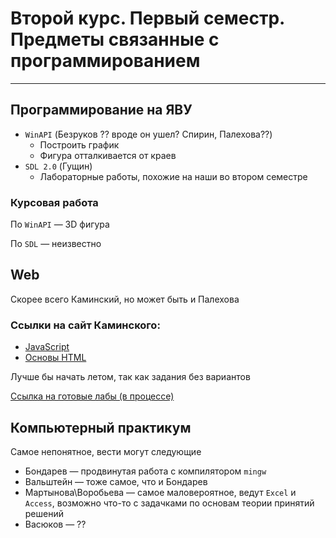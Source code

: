 # Второй курс. Первый семестр. Предметы связанные с программированием

---

## Программирование на ЯВУ

- `WinAPI` (Безруков ?? вроде он ушел? Спирин, Палехова??)
  - Построить график
  - Фигура отталкивается от краев
- `SDL 2.0` (Гущин)
  - Лабораторные работы, похожие на наши во втором семестре



### Курсовая работа

По `WinAPI` — 3D фигура

По `SDL` — неизвестно


## Web

Скорее всего Каминский, но может быть и Палехова

### Ссылки на сайт Каминского:

- [JavaScript](http://i.voenmeh.ru/kafi5/Kam.loc/LabJS/JavaScript.html)
- [Основы HTML](http://i.voenmeh.ru/kafi5/Kam.loc/HTML_upr/Upr_HTML.html#Upr1)

Лучше бы начать летом, так как задания без вариантов

[Ссылка на готовые лабы (в процессе)](https://github.com/i582/JavaScript-Laboratory-workshop)



## Компьютерный практикум

Самое непонятное, вести могут следующие

- Бондарев — продвинутая работа с компилятором `mingw` 
- Вальштейн — тоже самое, что и Бондарев
- Мартынова\Воробьева — самое маловероятное, ведут `Excel` и `Access`, возможно что-то с задачками по основам теории принятий решений
- Васюков — ??
  
